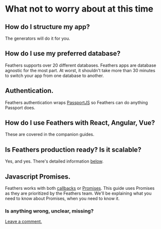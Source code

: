 # What not to worry about at this time

## How do I structure my app?

The generators will do it for you.

## How do I use my preferred database?

Feathers supports over 20 different databases.
Feathers apps are database agnostic for the most part.
At worst, it shouldn't take more than 30 minutes to switch your app from one database to another.

## Authentication.

Feathers authentication wraps [PassportJS](http://passportjs.org/) so Feathers can do anything Passport does.

## How do I use Feathers with React, Angular, Vue?

These are covered in the companion guides.

## Is Feathers production ready? Is it scalable?

Yes, and yes.
There's detailed information [below](../production-ready.md).

## Javascript Promises.

Feathers works with both [callbacks](http://dreamerslab.com/blog/en/javascript-callbacks/)
or [Promises](https://davidwalsh.name/promises).
This guide uses Promises as they are prioritized by the Feathers team.
We'll be explaining what you need to know about Promises, when you need to know it.

### Is anything wrong, unclear, missing?
[Leave a comment.](https://github.com/feathersjs/feathers-guide/issues/new?title=Comment:Step-Intro-Not-worry&body=Comment:Step-Intro-Not-worry)

